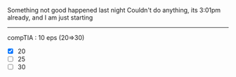 Something not good happened last night
Couldn't do anything, its 3:01pm already, and I am just starting

___

compTIA : 10 eps (20=>30)
-  [x] 20
-  [ ]  25 
-  [ ] 30  